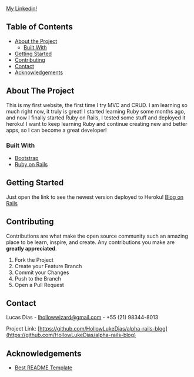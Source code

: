[My Linkedin!](https://www.linkedin.com/in/lucasdiasufrj/)


## Table of Contents

* [About the Project](#about-the-project)
  * [Built With](#built-with)
* [Getting Started](#getting-started)
* [Contributing](#contributing)
* [Contact](#contact)
* [Acknowledgements](#acknowledgements)



## About The Project

This is my first website, the first time I try MVC and CRUD. I am learning so much right now, it truly is great!
I started learning Ruby some months ago, and now I finally started Ruby on Rails, I tested some stuff and deployed it heroku!
I want to keep learning Ruby and continue creating new and better apps, so I can become a great developer!

### Built With
* [Bootstrap](https://getbootstrap.com)
* [Ruby on Rails](https://rubyonrails.org)



## Getting Started
Just open the link to see the newest version deployed to Heroku!
[Blog on Rails](https://blog-on-rails-alpha.herokuapp.com)



## Contributing

Contributions are what make the open source community such an amazing place to be learn, inspire, and create. Any contributions you make are **greatly appreciated**.

1. Fork the Project
2. Create your Feature Branch
3. Commit your Changes
4. Push to the Branch
5. Open a Pull Request



## Contact

Lucas Dias - [lhollowwizard@gmail.com](lhollowwizard@gmail.com) - +55 (21) 98344-8013

Project Link: [https://github.com/HollowLukeDias/alpha-rails-blog](https://github.com/HollowLukeDias/alpha-rails-blog)




## Acknowledgements
* [Best README Template](https://github.com/othneildrew/Best-README-Template)